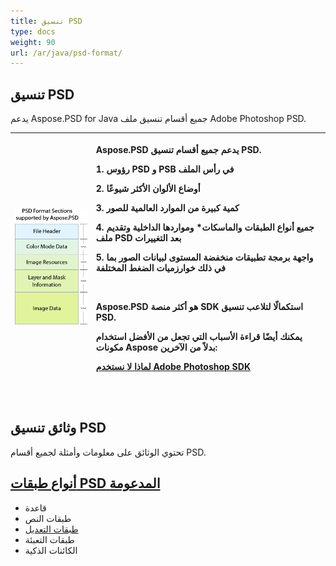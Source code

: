 ```yaml
---
title: تنسيق PSD
type: docs
weight: 90
url: /ar/java/psd-format/
---
```


## **تنسيق PSD**
يدعم Aspose.PSD for Java جميع أقسام تنسيق ملف Adobe Photoshop PSD.

|![todo:image_alt_text](psd-file_1.png)|<p>Aspose.PSD يدعم جميع أقسام تنسيق PSD.</p><p>1. رؤوس PSD و PSB في رأس الملف</p><p>2. أوضاع الألوان الأكثر شيوعًا</p><p>3. كمية كبيرة من الموارد العالمية للصور</p><p>4. جميع أنواع الطبقات والماسكات* ومواردها الداخلية وتقديم ملف PSD بعد التغييرات</p><p>5. واجهة برمجة تطبيقات منخفضة المستوى لبيانات الصور بما في ذلك خوارزميات الضغط المختلفة</p><p> </p><p>Aspose.PSD هو أكثر منصة SDK استكمالًا لتلاعب تنسيق PSD.</p><p>يمكنك أيضًا قراءة الأسباب التي تجعل من الأفضل استخدام مكونات Aspose بدلاً من الآخرين:</p><p>[لماذا لا نستخدم Adobe Photoshop SDK](/psd/ar/net/why-not-adobe-photoshop-sdk-html/)</p><p> </p>|
| :- | :- |

## **وثائق تنسيق PSD**
تحتوي الوثائق على معلومات وأمثلة لجميع أقسام PSD.

## **[أنواع طبقات PSD المدعومة](/ar/java/layer-types/)**

- قاعدة
- طبقات النص
- [طبقات التعديل](/ar/java/layer-types/adjustment-layer/)
- طبقات التعبئة
- الكائنات الذكية